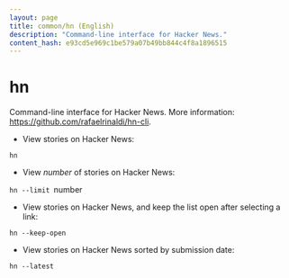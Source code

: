```yaml
---
layout: page
title: common/hn (English)
description: "Command-line interface for Hacker News."
content_hash: e93cd5e969c1be579a07b49bb844c4f8a1896515
---
```

# hn

Command-line interface for Hacker News.
More information: <https://github.com/rafaelrinaldi/hn-cli>.

- View stories on Hacker News:

`hn`

- View _number_ of stories on Hacker News:

`hn --limit `<span class="tldr-var badge badge-pill bg-dark-lm bg-white-dm text-white-lm text-dark-dm font-weight-bold">number</span>

- View stories on Hacker News, and keep the list open after selecting a link:

`hn --keep-open`

- View stories on Hacker News sorted by submission date:

`hn --latest`
